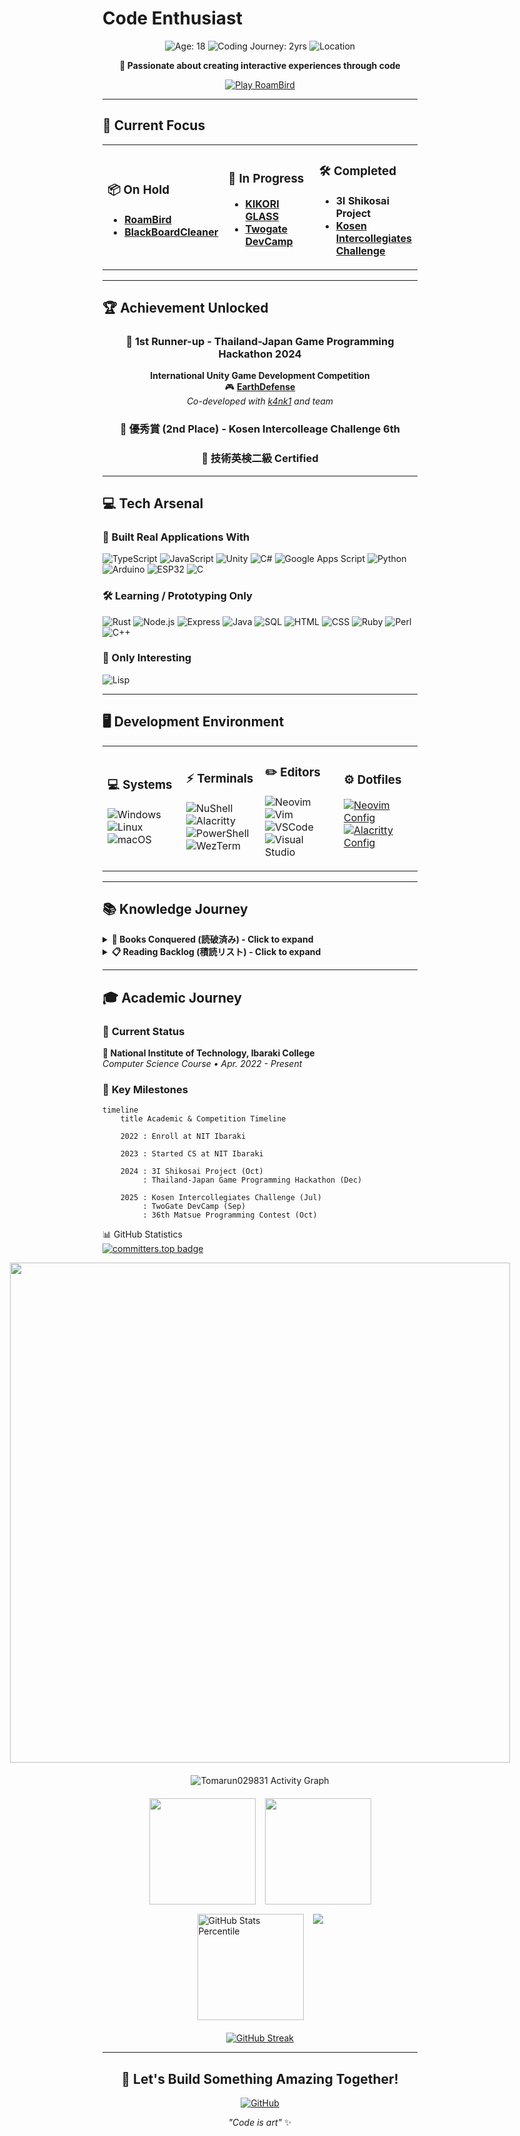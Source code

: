 # Code Enthusiast

<div align="center">
  
![Age: 18](https://img.shields.io/badge/Age-18-ff6b35?style=for-the-badge&logo=birthday-cake&logoColor=white)
![Coding Journey: 2yrs](https://img.shields.io/badge/Coding_Journey-2_Years-00d4aa?style=for-the-badge&logo=code&logoColor=white)
![Location](https://img.shields.io/badge/Location-Japan-e74c3c?style=for-the-badge&logo=map-pin&logoColor=white)

**🚀 Passionate about creating interactive experiences through code**

[![Play RoamBird](https://img.shields.io/badge/🎮_Play_RoamBird-Click_Here-blue?style=for-the-badge&logo=unity)](https://play.unity.com/en/games/dae4eae7-04fb-46ca-8ecd-b6d405c7df6b/roambird)

</div>

---

## 🎯 Current Focus

<table>
<tr>
<td width="33%">

### 📦 On Hold
- **[RoamBird](https://play.unity.com/en/games/dae4eae7-04fb-46ca-8ecd-b6d405c7df6b/roambird)**
- **[BlackBoardCleaner](https://github.com/Tomarun029831/BlackBoardCleaner)**

</td>
<td width="33%">

### 🚧 In Progress
- **[KIKORI GLASS](https://github.com/SpaghettiCode-Union)**
- **[Twogate DevCamp](https://devcamp.twogate.com/2025)**

</td>
<td width="33%">

### 🛠️ Completed
- **3I Shikosai Project**
- **[Kosen Intercollegiates Challenge](https://www.smbcnikko.co.jp/fs/kosen/202503)**

</td>
</tr>
</table>

---

## 🏆 Achievement Unlocked

<div align="center">

### 🥈 1st Runner-up - Thailand-Japan Game Programming Hackathon 2024
**International Unity Game Development Competition**  
🎮 **[EarthDefense](https://play.unity.com/en/games/f29d60f8-c03a-43ed-9983-1281f630518e/earth-defense)**  
*Co-developed with [k4nk1](https://github.com/k4nk1) and team*

### 🥈 優秀賞 (2nd Place) - Kosen Intercolleage Challenge 6th

### 📜 技術英検二級 Certified

</div>

---

## 💻 Tech Arsenal

### 🚀 Built Real Applications With
![TypeScript](https://img.shields.io/badge/TypeScript-3178C6?style=for-the-badge&logo=typescript&logoColor=white)
![JavaScript](https://img.shields.io/badge/JavaScript-F7DF1E?style=for-the-badge&logo=javascript&logoColor=black)
![Unity](https://img.shields.io/badge/Unity-FFFFFF?style=for-the-badge&logo=unity&logoColor=black)
![C#](https://img.shields.io/badge/C%23_Unity-239120?style=for-the-badge&logo=c-sharp&logoColor=white)
![Google Apps Script](https://img.shields.io/badge/Google_Apps_Script-4285F4?style=for-the-badge&logo=google&logoColor=white)
![Python](https://img.shields.io/badge/Python-3776AB?style=for-the-badge&logo=python&logoColor=white)
![Arduino](https://img.shields.io/badge/Arduino-00979D?style=for-the-badge&logo=arduino&logoColor=white)
![ESP32](https://img.shields.io/badge/ESP32-000000?style=for-the-badge&logo=esphome&logoColor=white)
![C](https://img.shields.io/badge/C-A8B9CC?style=for-the-badge&logo=c&logoColor=black)

### 🛠 Learning / Prototyping Only
![Rust](https://img.shields.io/badge/Rust-000000?style=for-the-badge&logo=rust&logoColor=white)
![Node.js](https://img.shields.io/badge/Node.js-339933?style=for-the-badge&logo=node.js&logoColor=white)
![Express](https://img.shields.io/badge/Express-000000?style=for-the-badge&logo=express&logoColor=white)
![Java](https://img.shields.io/badge/Java-ED8B00?style=for-the-badge&logo=java&logoColor=white)
![SQL](https://img.shields.io/badge/SQL-4479A1?style=for-the-badge&logo=postgresql&logoColor=white)
![HTML](https://img.shields.io/badge/HTML5-E34F26?style=for-the-badge&logo=html5&logoColor=white)
![CSS](https://img.shields.io/badge/CSS3-1572B6?style=for-the-badge&logo=css3&logoColor=white)
![Ruby](https://img.shields.io/badge/Ruby-CC342D?style=for-the-badge&logo=ruby&logoColor=white)
![Perl](https://img.shields.io/badge/Perl-39457E?style=for-the-badge&logo=perl&logoColor=white)
![C++](https://img.shields.io/badge/C++-00599C?style=for-the-badge&logo=c%2B%2B&logoColor=white)

### 👀 Only Interesting
![Lisp](https://img.shields.io/badge/Lisp-000000?style=for-the-badge&logo=lisp&logoColor=white)

---

## 🖥️ Development Environment

<table>
<tr>
<td width="25%">

### **💻 Systems**
![Windows](https://img.shields.io/badge/Windows-0078D6?style=for-the-badge&logo=windows&logoColor=white)
![Linux](https://img.shields.io/badge/Linux_WSL-FCC624?style=for-the-badge&logo=linux&logoColor=black)
![macOS](https://img.shields.io/badge/macOS-000000?style=for-the-badge&logo=apple&logoColor=white)

</td>
<td width="25%">

### **⚡ Terminals**
![NuShell](https://img.shields.io/badge/NuShell-4E9A06?style=for-the-badge)
![Alacritty](https://img.shields.io/badge/Alacritty-F46D01?style=for-the-badge)
![PowerShell](https://img.shields.io/badge/PowerShell-5391FE?style=for-the-badge&logo=powershell&logoColor=white)
![WezTerm](https://img.shields.io/badge/WezTerm-4A90E2?style=for-the-badge)

</td>
<td width="25%">

### **✏️ Editors**
![Neovim](https://img.shields.io/badge/Neovim-57A143?style=for-the-badge&logo=neovim&logoColor=white)
![Vim](https://img.shields.io/badge/Vim-019733?style=for-the-badge&logo=vim&logoColor=white)
![VSCode](https://img.shields.io/badge/VSCode-007ACC?style=for-the-badge&logo=visualstudiocode&logoColor=white)
![Visual Studio](https://img.shields.io/badge/Visual_Studio-5C2D91?style=for-the-badge&logo=visualstudio&logoColor=white)

</td>
<td width="25%">

### **⚙️ Dotfiles**
[![Neovim Config](https://img.shields.io/badge/Neovim-Config-57A143?style=for-the-badge&logo=neovim&logoColor=white)](https://github.com/Tomarun029831/NeovimSettings)
[![Alacritty Config](https://img.shields.io/badge/Alacritty-Config-F46D01?style=for-the-badge)](https://github.com/Tomarun029831/AlacrittySettings)

</td>
</tr>
</table>

---

## 📚 Knowledge Journey

<details>
<summary><strong>📖 Books Conquered (読破済み) - Click to expand</strong></summary>

### **🎮 Game Development**
- 『ゲームで学ぶJavaScript入門 増補改訂版～ブラウザゲームづくりでHTML＆CSSも身につく！』
- 『Pythonでつくる ゲーム開発 入門講座』
- 『Pythonでつくる ゲーム開発 入門講座 実践編』
- 『Pythonで作って学べる ゲームのアルゴリズム入門』

### **💻 Programming Languages**
- 『確かな力が身につくJavaScript「超」入門 第2版』
- 『1週間でC++の基礎が学べる本 (1週間プログラミング)』
- 『確かな力が身につく C#「超」入門 第3版 (Informatics & IDEA)』
- 『スッキリわかるJava入門』

### **🏗️ Software Engineering**
- 『リーダブルコード』
- 『良いコード／悪いコードで学ぶ設計入門―保守しやすい 成長し続けるコードの書き方』
- 『Java言語で学ぶデザインパターン入門』
- 『達人プログラマー』
- 『テスト駆動開発』

### **🌐 Infrastructure & Database**
- 『図解AWS (Amazon Web Services) の仕組みとサービスがたった1日でよくわかる』
- 『SQL : ゼロからはじめるデータベース操作』
- 『ネットワークはなぜつながるのか』

### **🔧 System Administration**
- 『［試して理解］Linuxのしくみ　―実験と図解で学ぶOS、仮想マシン、コンテナの基礎知識』

</details>

<details>
<summary><strong>📋 Reading Backlog (積読リスト) - Click to expand</strong></summary>

### **🏗️ Advanced Software Engineering**
- 『オブジェクト指向における再利用のためのデザインパターン』
- 『Spring徹底入門 : Spring FrameworkによるJavaアプリケーション開発』
- 『Effective Java』
- 『Clean Code アジャイルソフトウェア達人の技』
- 『Clean Architecture 達人に学ぶソフトウェアの構造と設計』
- 『Good Code, Bad Code ～持続可能な開発のためのソフトウェアエンジニア的思考』

### **💾 Computer Science Fundamentals**
- 『問題解決力を鍛える!アルゴリズムとデータ構造』
- 『コンピュータシステムの理論と実装』
- 『コンピュータの構成と設計 MIPS Edition 第6版 上・下』
- 『ゼロからのOS自作入門』
- 『オペレーティングシステムの仕組み』

### **🌐 Network & Web Development**
- 『マスタリングTCP/IP―入門編―』
- 『体系的に学ぶ 安全なWebアプリケーションの作り方』
- 『Web API: The Good Parts』
- 『Webを支える技術 -HTTP、URI、HTML、そしてREST』
- 『［作って学ぶ］ブラウザのしくみ──HTTP、HTML、CSS、JavaScriptの裏側』

### **🗄️ Database & Data**
- 『達人に学ぶSQL徹底指南書 第2版 初級者で終わりたくないあなたへ』
- 『達人に学ぶDB設計徹底指南書 第2版』
- 『データ指向アプリケーションデザイン ―信頼性、拡張性、保守性の高い分散システム設計の原理』

### **☁️ Cloud & DevOps**
- 『Amazon Web Services』
- 『Docker実践ガイド』
- 『Kubernetes完全ガイド』

### **🧠 Machine Learning**
- 『ゼロから作るDeep Learning』

### **🦀 Modern Languages**
- 『実践Rustプログラミング入門』
- 『Kotlin サーバーサイドプログラミング実践開発』
- 『Javaによる関数型プログラミング ―Java 8ラムダ式とStream』

### **💼 Career & Personal Development**
- 『世界で闘うプログラミング力を鍛える本 ~コーディング面接189問とその解法~』
- 『情熱プログラマー ソフトウェア開発者の幸せな生き方』
- 『冒険の書　AI時代のアンラーニング』

### **🎯 Life Skills**
- 『チェス上達の手引き　第2版』
- 『マンガでわかる最強の株入門 : めざせ「億り人」!』
- 『ニューヨーク流たった5人の「大きな会社」 : 我々の仕事の仕方・考え方』
- 『影響力の武器［新版］：人を動かす七つの原理』
- 『できる人の勉強法 : コミック版』
- 『人は話し方が9割 : 1分で人を動かし、100%好かれる話し方のコツ』
- 『まんがでわかるD・カーネギーの「人を動かす」「道は開ける」』シリーズ (1-3)
- 『ファシリテーション入門』
- 『なぜ僕らは働くのか-君が幸せになるために考えてほしい大切なこと』

</details>

---

## 🎓 Academic Journey

### 📍 **Current Status**
**🏫 National Institute of Technology, Ibaraki College**  
*Computer Science Course • Apr. 2022 - Present*

### 🎯 **Key Milestones**

```mermaid
timeline
    title Academic & Competition Timeline

    2022 : Enroll at NIT Ibaraki
    
    2023 : Started CS at NIT Ibaraki
    
    2024 : 3I Shikosai Project (Oct)
         : Thailand-Japan Game Programming Hackathon (Dec)
    
    2025 : Kosen Intercollegiates Challenge (Jul)
         : TwoGate DevCamp (Sep)
         : 36th Matsue Programming Contest (Oct)
```

📊 GitHub Statistics  
[![committers.top badge](https://user-badge.committers.top/japan/Tomarun029831.svg)](https://user-badge.committers.top/japan/Tomarun029831)
<div style="display: flex; flex-direction: column; align-items: center; gap: 20px;">
  <!-- Trophy -->
  <a href="https://github.com/ryo-ma/github-profile-trophy">
    <img width="800" src="https://github-profile-trophy.vercel.app/?username=Tomarun029831&column=10&theme=onestar&no-frame=true" />
  </a>
<img alt="Tomarun029831 Activity Graph" src="https://github-readme-activity-graph.vercel.app/graph/?username=Tomarun029831&title_color=FFFFFF&bg_color=000000&color=FFFFFF&line=FFFFFF&point=FFFFFF&hide_border=true&custom_title=Contribution⠀Graph" />
  <!-- Stats & Top Languages & Percentile -->
  <div style="display: flex; flex-wrap: wrap; justify-content: center; gap: 15px;">
    <img height="170" src="https://github-readme-stats.vercel.app/api?username=Tomarun029831&count_private=true&include_all_commits=true&theme=dark&show_icons=true&border_radius=10" />
    <img height="170" src="https://github-readme-stats.vercel.app/api/top-langs/?username=Tomarun029831&layout=compact&theme=dark&border_radius=10" />
    <img height="170" src="https://github-readme-stats.vercel.app/api?username=Tomarun029831&count_private=true&include_all_commits=true&theme=dark&show_icons=true&border_radius=10&rank_icon=percentile" alt="GitHub Stats Percentile" />
  <img src="https://github-readme-stats.vercel.app/api/wakatime?username=Tomarun029831&layout=compact&theme=dark&custom_title=WakaTime%20Stats%20SINCE%20SEP%208%202025" />
  </div>
  <!-- Streak -->
  <a href="https://git.io/streak-stats">
    <img src="https://streak-stats.demolab.com?user=Tomarun029831&theme=dark&border_radius=10" alt="GitHub Streak" />
  </a>
</div>

---

<div align="center">

## 🌟 Let's Build Something Amazing Together!

[![GitHub](https://img.shields.io/badge/GitHub-Follow-181717?style=for-the-badge&logo=github&logoColor=white)](https://github.com/Tomarun029831)

*"Code is art"* ✨

</div>
